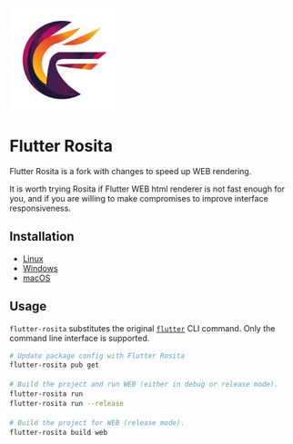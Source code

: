 <img alt="Flutter Rosita" src="assets/rosita_full_logo.png" width="185" height="185">

# Flutter Rosita

Flutter Rosita is a fork with changes to speed up WEB rendering.

It is worth trying Rosita if Flutter WEB html renderer is not fast enough for you, and if you are willing to make compromises to improve interface responsiveness.

## Installation

- [Linux](linux-install.md)
- [Windows](windows-install.md)
- [macOS](macos-install.md)

## Usage

`flutter-rosita` substitutes the original [`flutter`](https://docs.flutter.dev/reference/flutter-cli) CLI command. Only the command line interface is supported.

```sh
# Update package config with Flutter Rosita
flutter-rosita pub get

# Build the project and run WEB (either in debug or release mode).
flutter-rosita run
flutter-rosita run --release

# Build the project for WEB (release mode).
flutter-rosita build web
```